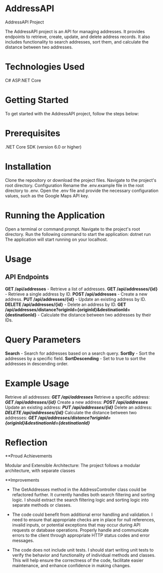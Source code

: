 # AddressAPI
AddressAPI Project

The AddressAPI project is an API for managing addresses. It provides endpoints to retrieve, create, update, and delete address records. It also includes functionality to search addresses, sort them, and calculate the distance between two addresses.

# Technologies Used
C#
ASP.NET Core

# Getting Started
To get started with the AddressAPI project, follow the steps below:

# Prerequisites
.NET Core SDK (version 6.0 or higher)

# Installation
Clone the repository or download the project files.
Navigate to the project's root directory.
Configuration
Rename the .env.example file in the root directory to .env.
Open the .env file and provide the necessary configuration values, such as the Google Maps API key.

# Running the Application
Open a terminal or command prompt.
Navigate to the project's root directory.
Run the following command to start the application:
dotnet run
The application will start running on your localhost.

# Usage
## API Endpoints
**GET /api/addresses** - Retrieve a list of addresses.
**GET /api/addresses/{id}** - Retrieve a single address by ID.
**POST /api/addresses** - Create a new address.
**PUT /api/addresses/{id}** - Update an existing address by ID.
**DELETE /api/addresses/{id}** - Delete an address by ID.
**GET /api/addresses/distance?originId={originId}&destinationId={destinationId}** - Calculate the distance between two addresses by their IDs.

# Query Parameters
**Search** - Search for addresses based on a search query.
**SortBy** - Sort the addresses by a specific field.
**SortDescending** - Set to true to sort the addresses in descending order.

# Example Usage
Retrieve all addresses: ***GET /api/addresses***
Retrieve a specific address: ***GET /api/addresses/{id}***
Create a new address: ***POST /api/addresses***
Update an existing address: ***PUT /api/addresses/{id}***
Delete an address: ***DELETE /api/addresses/{id}***
Calculate the distance between two addresses: ***GET /api/addresses/distance?originId={originId}&destinationId={destinationId}***

# Reflection

**Proud Achievements

Modular and Extensible Architecture: The project follows a modular architecture, with separate classes

**Improvements

- The GetAddresses method in the AddressController class could be refactored further. It currently handles both search filtering and sorting logic. I should extract the search filtering logic and sorting logic into separate methods or classes.

- The code could benefit from additional error handling and validation. I need to ensure that appropriate checks are in place for null references, invalid inputs, or potential exceptions that may occur during API requests or database operations. Properly handle and communicate errors to the client through appropriate HTTP status codes and error messages.

- The code does not include unit tests. I should start writing unit tests to verify the behavior and functionality of individual methods and classes. This will help ensure the correctness of the code, facilitate easier maintenance, and enhance confidence in making changes.
